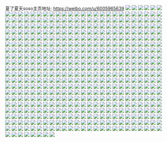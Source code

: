 夏了夏天soso主页地址: https://weibo.com/u/6005965639 
![](https://wx4.sinaimg.cn/mw2000/006ysq1xly1h9hyjtx29zj32c03404qq.jpg) 
![](https://wx4.sinaimg.cn/mw2000/006ysq1xly1h9fcfvwf1zj30u01hckak.jpg) 
![](https://wx4.sinaimg.cn/mw2000/006ysq1xly1h9fcfwa9zzj30u01hc7h4.jpg) 
![](https://wx4.sinaimg.cn/mw2000/006ysq1xly1h9e90zowfgj30u60twai5.jpg) 
![](https://wx4.sinaimg.cn/mw2000/006ysq1xly1h93kg5117oj32c0340000.jpg) 
![](https://wx4.sinaimg.cn/mw2000/006ysq1xly1h93kildsaij32c0340kjm.jpg) 
![](https://wx4.sinaimg.cn/mw2000/006ysq1xly1h8wpvc648xj30u01hc4oe.jpg) 
![](https://wx4.sinaimg.cn/mw2000/006ysq1xly1h8wpvcpo9oj30u01hctwm.jpg) 
![](https://wx4.sinaimg.cn/mw2000/006ysq1xly1h8wpvbea0pj30u01hc4o8.jpg) 
![](https://wx4.sinaimg.cn/mw2000/006ysq1xly1h8tngkk7chj30u01hcanv.jpg) 
![](https://wx4.sinaimg.cn/mw2000/006ysq1xly1h8mvz3ksj0j33402c07wi.jpg) 
![](https://wx4.sinaimg.cn/mw2000/006ysq1xly1h8hhpgmsd1j31400u0dnt.jpg) 
![](https://wx4.sinaimg.cn/mw2000/006ysq1xly1h8fwofbw2rj32c0340hdt.jpg) 
![](https://wx4.sinaimg.cn/mw2000/006ysq1xly1h8f46kmqfhj30u01hcat7.jpg) 
![](https://wx4.sinaimg.cn/mw2000/006ysq1xly1h8aklk76itj33402c01l0.jpg) 
![](https://wx4.sinaimg.cn/mw2000/006ysq1xly1h8akllvio3j32c0340x6s.jpg) 
![](https://wx4.sinaimg.cn/mw2000/006ysq1xly1h8akln94swj33402c0qv6.jpg) 
![](https://wx4.sinaimg.cn/mw2000/006ysq1xly1h8akloam4aj32c03407wj.jpg) 
![](https://wx4.sinaimg.cn/mw2000/006ysq1xly1h8aklqiz76j33402c0hdu.jpg) 
![](https://wx4.sinaimg.cn/mw2000/006ysq1xly1h8aklpi2jaj32c0340x6q.jpg) 
![](https://wx4.sinaimg.cn/mw2000/006ysq1xly1h8aklrog2rj33402c0kjm.jpg) 
![](https://wx4.sinaimg.cn/mw2000/006ysq1xly1h8akliohwqj33402c0kjm.jpg) 
![](https://wx4.sinaimg.cn/mw2000/006ysq1xly1h8aklsvhsdj33402c0kjm.jpg) 
![](https://wx4.sinaimg.cn/mw2000/006ysq1xly1h89ex92ln5j33k02o0hdv.jpg) 
![](https://wx4.sinaimg.cn/mw2000/006ysq1xly1h89examwj3j32o03k0x6s.jpg) 
![](https://wx4.sinaimg.cn/mw2000/006ysq1xly1h89exbtyt0j32o03k0b2c.jpg) 
![](https://wx4.sinaimg.cn/mw2000/006ysq1xly1h89exdfuw4j32o03k0b2d.jpg) 
![](https://wx4.sinaimg.cn/mw2000/006ysq1xly1h89exf28phj32o03k0e84.jpg) 
![](https://wx4.sinaimg.cn/mw2000/006ysq1xly1h7y1zyigwsj30u01407b4.jpg) 
![](https://wx4.sinaimg.cn/mw2000/006ysq1xly1h7y1zz5ungj31400u00ts.jpg) 
![](https://wx4.sinaimg.cn/mw2000/006ysq1xly1h7y1zzmsqdj31400u0q7n.jpg) 
![](https://wx4.sinaimg.cn/mw2000/006ysq1xly1h7vgdbhd63j335s2dchdu.jpg) 
![](https://wx4.sinaimg.cn/mw2000/006ysq1xly1h7vgdby59qj30u01407em.jpg) 
![](https://wx4.sinaimg.cn/mw2000/006ysq1xly1h7vgdd9g15j33k02o04qs.jpg) 
![](https://wx4.sinaimg.cn/mw2000/006ysq1xly1h7oumj7pgzj32ns3r6b2a.jpg) 
![](https://wx4.sinaimg.cn/mw2000/006ysq1xly1h7ngqsp3l1j32o03k0kjo.jpg) 
![](https://wx4.sinaimg.cn/mw2000/006ysq1xly1h7mjusf3urj32o03k0npe.jpg) 
![](https://wx4.sinaimg.cn/mw2000/006ysq1xly1h7mke5q2i6j30pk0ppmzh.jpg) 
![](https://wx4.sinaimg.cn/mw2000/006ysq1xly1h7mkf2ssdnj30q20gkab7.jpg) 
![](https://wx4.sinaimg.cn/mw2000/006ysq1xly1h7mke65et2j30pp1dcn0o.jpg) 
![](https://wx4.sinaimg.cn/mw2000/006ysq1xly1h7j4aj47cyj31w02io7wh.jpg) 
![](https://wx4.sinaimg.cn/mw2000/006ysq1xly1h7gtn6z39cj31hc0nzwlq.jpg) 
![](https://wx4.sinaimg.cn/mw2000/006ysq1xly1h7bxx4i4yij33k02o0tuh.jpg) 
![](https://wx4.sinaimg.cn/mw2000/006ysq1xly1h7au7j6l6aj32io1w0aea.jpg) 
![](https://wx4.sinaimg.cn/mw2000/006ysq1xly1h79b9p9cnqj30u01uoacs.jpg) 
![](https://wx4.sinaimg.cn/mw2000/006ysq1xly1h76yntd70hj31be0zkag5.jpg) 
![](https://wx4.sinaimg.cn/mw2000/006ysq1xly1h76amv7suej30u01uoafq.jpg) 
![](https://wx4.sinaimg.cn/mw2000/006ysq1xly1h7643pyweej32o03k0gxj.jpg) 
![](https://wx4.sinaimg.cn/mw2000/006ysq1xly1h755hrk151j30nv1gut9w.jpg) 
![](https://wx4.sinaimg.cn/mw2000/006ysq1xly1h72rk6d29oj30po0o2js3.jpg) 
![](https://wx4.sinaimg.cn/mw2000/006ysq1xly1h6zbgd2zp2j32c03401kx.jpg) 
![](https://wx4.sinaimg.cn/mw2000/006ysq1xly1h6zbgekfovj32c0340dnd.jpg) 
![](https://wx4.sinaimg.cn/mw2000/006ysq1xly1h6zbgfg4zvj32c03404qp.jpg) 
![](https://wx4.sinaimg.cn/mw2000/006ysq1xly1h6z8num2blj33k02o0hdz.jpg) 
![](https://wx4.sinaimg.cn/mw2000/006ysq1xly1h6z8qjcob2j33k02o01l3.jpg) 
![](https://wx4.sinaimg.cn/mw2000/006ysq1xly1h6xyyfbjjrj32o03k0b2c.jpg) 
![](https://wx4.sinaimg.cn/mw2000/006ysq1xly1h6wjuqavjgj30u0140k3b.jpg) 
![](https://wx4.sinaimg.cn/mw2000/006ysq1xly1h6vu8t1potj319a1lt460.jpg) 
![](https://wx4.sinaimg.cn/mw2000/006ysq1xly1h6vu8ur7jlj32o03k0tnu.jpg) 
![](https://wx4.sinaimg.cn/mw2000/006ysq1xly1h6vua69d6dj30zk0dkae8.jpg) 
![](https://wx4.sinaimg.cn/mw2000/006ysq1xly1h6sj5arkc4j32ca35snpd.jpg) 
![](https://wx4.sinaimg.cn/mw2000/006ysq1xly1h6sj5bmnwrj33402c0jw6.jpg) 
![](https://wx4.sinaimg.cn/mw2000/006ysq1xly1h6pijyumjoj30u00zhjvi.jpg) 
![](https://wx4.sinaimg.cn/mw2000/006ysq1xly1h6l0c0g2ulj32o03k04dd.jpg) 
![](https://wx4.sinaimg.cn/mw2000/006ysq1xly1h6k5v1ie60j32o03k0x6q.jpg) 
![](https://wx4.sinaimg.cn/mw2000/006ysq1xly1h6hzx8tz5rj32o03k0npg.jpg) 
![](https://wx4.sinaimg.cn/mw2000/006ysq1xly1h6hzx418quj30qo0ir79q.jpg) 
![](https://wx4.sinaimg.cn/mw2000/006ysq1xly1h6hzx6v384j30nz1hcgni.jpg) 
![](https://wx4.sinaimg.cn/mw2000/006ysq1xly1h6hzx6l1vij31hc0nzwo7.jpg) 
![](https://wx4.sinaimg.cn/mw2000/006ysq1xly1h6hzx79hqpj30u01hc0up.jpg) 
![](https://wx4.sinaimg.cn/mw2000/006ysq1xly1h6hzx61j2xj33k02o0wns.jpg) 
![](https://wx4.sinaimg.cn/mw2000/006ysq1xly1h6gsyk5t6xj30qo1acac3.jpg) 
![](https://wx4.sinaimg.cn/mw2000/006ysq1xly1h69ooi63q3j32o03k01kz.jpg) 
![](https://wx4.sinaimg.cn/mw2000/006ysq1xly1h65381k9q0j33k02o0hdu.jpg) 
![](https://wx4.sinaimg.cn/mw2000/006ysq1xly1h61tf01suaj32io1w043l.jpg) 
![](https://wx4.sinaimg.cn/mw2000/006ysq1xly1h61tgtj9zxj30u00wwjt5.jpg) 
![](https://wx4.sinaimg.cn/mw2000/006ysq1xly1h61tf1ljthj33k02o048u.jpg) 
![](https://wx4.sinaimg.cn/mw2000/006ysq1xly1h617o212n2j33k02o04c8.jpg) 
![](https://wx4.sinaimg.cn/mw2000/006ysq1xly1h5x81m2a18j30u01uo0y1.jpg) 
![](https://wx4.sinaimg.cn/mw2000/006ysq1xly1h5ukfamnllj31hc0nz1a3.jpg) 
![](https://wx4.sinaimg.cn/mw2000/006ysq1xly1h5i5axwb0qj32cy35se81.jpg) 
![](https://wx4.sinaimg.cn/mw2000/006ysq1xly1h5i5azkyfjj32n83ryx6p.jpg) 
![](https://wx4.sinaimg.cn/mw2000/006ysq1xly1h5i5b3ixwtj32oh3lnhdu.jpg) 
![](https://wx4.sinaimg.cn/mw2000/006ysq1xly1h5i5b2brz6j33k02o0kjm.jpg) 
![](https://wx4.sinaimg.cn/mw2000/006ysq1xly1h5gif5sgcqj32o03k0npe.jpg) 
![](https://wx4.sinaimg.cn/mw2000/006ysq1xly1h4z35jqv9kj32io1w0e81.jpg) 
![](https://wx4.sinaimg.cn/mw2000/006ysq1xly1h4sopvzd00j30zi1bxwqs.jpg) 
![](https://wx4.sinaimg.cn/mw2000/006ysq1xly1h4sopx8tobj32bm35s7wi.jpg) 
![](https://wx4.sinaimg.cn/mw2000/006ysq1xly1h4hvzypz2lj30qo0tc76e.jpg) 
![](https://wx4.sinaimg.cn/mw2000/006ysq1xly1h4hvz8ww15j31hc0o012q.jpg) 
![](https://wx4.sinaimg.cn/mw2000/006ysq1xly1h44a138e68j33k02o0npg.jpg) 
![](https://wx4.sinaimg.cn/mw2000/006ysq1xly1h3zf2fmmquj30u01404h4.jpg) 
![](https://wx4.sinaimg.cn/mw2000/006ysq1xly1h3zf2gq6bvj30u0140k0n.jpg) 
![](https://wx4.sinaimg.cn/mw2000/006ysq1xly1h3zf2hcm7pj313z0u0gol.jpg) 
![](https://wx4.sinaimg.cn/mw2000/006ysq1xly1h3tuhgu1rsj31270u0tci.jpg) 
![](https://wx4.sinaimg.cn/mw2000/006ysq1xly1h3tuiluv1zj30u0141n4o.jpg) 
![](https://wx4.sinaimg.cn/mw2000/006ysq1xly1h3tuimimqtj30u0140grt.jpg) 
![](https://wx4.sinaimg.cn/mw2000/006ysq1xly1h3tfltmexkj31400u0wmn.jpg) 
![](https://wx4.sinaimg.cn/mw2000/006ysq1xly1h3kjjfc5bpj31400u0juj.jpg) 
![](https://wx4.sinaimg.cn/mw2000/006ysq1xly1h38y2rlz1fj30u0140gny.jpg) 
![](https://wx4.sinaimg.cn/mw2000/006ysq1xly1h2qti3ss8uj33s051ckjn.jpg) 
![](https://wx4.sinaimg.cn/mw2000/006ysq1xly1h288rdupx5j32o03k0hdv.jpg) 
![](https://wx4.sinaimg.cn/mw2000/006ysq1xly1h288oomftej33s051ce85.jpg) 
![](https://wx4.sinaimg.cn/mw2000/006ysq1xly1h288or24y2j33k02o04qr.jpg) 
![](https://wx4.sinaimg.cn/mw2000/006ysq1xly1h288osuvuyj33s051cnph.jpg) 
![](https://wx4.sinaimg.cn/mw2000/006ysq1xly1h21a8k5ozej30pw0e5751.jpg) 
![](https://wx4.sinaimg.cn/mw2000/006ysq1xly1h1ku4nknucj30u014043i.jpg) 
![](https://wx4.sinaimg.cn/mw2000/006ysq1xly1h1bt8q4jjtj33k02o0u0x.jpg) 
![](https://wx4.sinaimg.cn/mw2000/006ysq1xly1h0wt91x14fj33k02o04qq.jpg) 
![](https://wx4.sinaimg.cn/mw2000/006ysq1xly1h0wt92zexaj33k02o0x6p.jpg) 
![](https://wx4.sinaimg.cn/mw2000/006ysq1xly1h0wt956v61j33k02o0u0x.jpg) 
![](https://wx4.sinaimg.cn/mw2000/006ysq1xly1h0wt960ybgj33k02o0x6p.jpg) 
![](https://wx4.sinaimg.cn/mw2000/006ysq1xly1h0wroryuusj30u014043m.jpg) 
![](https://wx4.sinaimg.cn/mw2000/006ysq1xly1h0vh193ky1j32ct1ufe81.jpg) 
![](https://wx4.sinaimg.cn/mw2000/006ysq1xly1h0vh1a7o89j31w02io7wh.jpg) 
![](https://wx4.sinaimg.cn/mw2000/006ysq1xly1h0ucr8gu2aj33k02o0e84.jpg) 
![](https://wx4.sinaimg.cn/mw2000/006ysq1xly1h0ucrac5oej32o03k01kz.jpg) 
![](https://wx4.sinaimg.cn/mw2000/006ysq1xly1h0ucrdf3zmj32o03k01l1.jpg) 
![](https://wx4.sinaimg.cn/mw2000/006ysq1xly1h0ucrgd28jj32o03k0npf.jpg) 
![](https://wx4.sinaimg.cn/mw2000/006ysq1xly1h0ucrifqbxj32o03k0hdw.jpg) 
![](https://wx4.sinaimg.cn/mw2000/006ysq1xly1h0ucrknrrgj33k02o0npg.jpg) 
![](https://wx4.sinaimg.cn/mw2000/006ysq1xly1h0ucrmvrrtj32o03k0hdv.jpg) 
![](https://wx4.sinaimg.cn/mw2000/006ysq1xly1h0u8b7ti2oj30u00t2ac9.jpg) 
![](https://wx4.sinaimg.cn/mw2000/006ysq1xly1h0onrzem5sj32o03k0b2c.jpg) 
![](https://wx4.sinaimg.cn/mw2000/006ysq1xly1h0nilcjm9xj33k02o0kjn.jpg) 
![](https://wx4.sinaimg.cn/mw2000/006ysq1xly1h0ka1yy43sj32o03k0kjl.jpg) 
![](https://wx4.sinaimg.cn/mw2000/006ysq1xly1h0ka1z8maij30u00mi0x4.jpg) 
![](https://wx4.sinaimg.cn/mw2000/006ysq1xly1h0ivzs20f2j33k02o0b2b.jpg) 
![](https://wx4.sinaimg.cn/mw2000/006ysq1xly1h04o9oz3faj335s2dcx6p.jpg) 
![](https://wx4.sinaimg.cn/mw2000/006ysq1xly1gztl7uhio5j33402c04qq.jpg) 
![](https://wx4.sinaimg.cn/mw2000/006ysq1xly1gztl7wfz34j32c0340qv7.jpg) 
![](https://wx4.sinaimg.cn/mw2000/006ysq1xly1gztl7xj1ajj32c0340u0x.jpg) 
![](https://wx4.sinaimg.cn/mw2000/006ysq1xly1gztl7z6rosj32c03404qq.jpg) 
![](https://wx4.sinaimg.cn/mw2000/006ysq1xly1gztm0abkr8j33402c0npe.jpg) 
![](https://wx4.sinaimg.cn/mw2000/006ysq1xly1gztl80lvh7j32c03404qq.jpg) 
![](https://wx4.sinaimg.cn/mw2000/006ysq1xly1gztl841ihxj33k02o0npe.jpg) 
![](https://wx4.sinaimg.cn/mw2000/006ysq1xly1gztm0806m7j31be0zjwh2.jpg) 
![](https://wx4.sinaimg.cn/mw2000/006ysq1xly1gztm09623mj33k02o0kjm.jpg) 
![](https://wx4.sinaimg.cn/mw2000/006ysq1xly1gzpwvpvoopj30u0190dl4.jpg) 
![](https://wx4.sinaimg.cn/mw2000/006ysq1xly1gzlc7khfosj31og2iohdt.jpg) 
![](https://wx4.sinaimg.cn/mw2000/006ysq1xly1gzlc7levfuj31og2iohdt.jpg) 
![](https://wx4.sinaimg.cn/mw2000/006ysq1xly1gzlc7m485sj31og2iob29.jpg) 
![](https://wx4.sinaimg.cn/mw2000/006ysq1xly1gzlc7my7bkj31og2io7wh.jpg) 
![](https://wx4.sinaimg.cn/mw2000/006ysq1xly1gzlc7npgbij31og2io4qp.jpg) 
![](https://wx4.sinaimg.cn/mw2000/006ysq1xly1gzlc7oeta2j31og2io4qp.jpg) 
![](https://wx4.sinaimg.cn/mw2000/006ysq1xly1gze0lg54vwj31400u0q55.jpg) 
![](https://wx4.sinaimg.cn/mw2000/006ysq1xly1gzc4ackz3mj31hc0o0wng.jpg) 
![](https://wx4.sinaimg.cn/mw2000/006ysq1xly1gz74oilpoyj32dc35sqv6.jpg) 
![](https://wx4.sinaimg.cn/mw2000/006ysq1xly1gyz1f4mnabj30u0190gs5.jpg) 
![](https://wx4.sinaimg.cn/mw2000/006ysq1xly1gyvhelzxa9j31og2io7wh.jpg) 
![](https://wx4.sinaimg.cn/mw2000/006ysq1xly1gytiyy8jbfj32io1ogb2a.jpg) 
![](https://wx4.sinaimg.cn/mw2000/006ysq1xly1gyqdtnvxl0j33k02o04qr.jpg) 
![](https://wx4.sinaimg.cn/mw2000/006ysq1xly1gylqvkd6lwj32io1ogu0x.jpg) 
![](https://wx4.sinaimg.cn/mw2000/006ysq1xly1gyedm8wd37j30u0140guo.jpg) 
![](https://wx4.sinaimg.cn/mw2000/006ysq1xly1gy6eq27ej8j30o01hcn01.jpg) 
![](https://wx4.sinaimg.cn/mw2000/006ysq1xly1gy6eq2gm1tj30o01hctbz.jpg) 
![](https://wx4.sinaimg.cn/mw2000/006ysq1xly1gxvwbz024sj30u01uok02.jpg) 
![](https://wx4.sinaimg.cn/mw2000/006ysq1xly1gxontq7g4xj30o01hcdnf.jpg) 
![](https://wx4.sinaimg.cn/mw2000/006ysq1xly1gxonudiylfj30r41p1tdn.jpg) 
![](https://wx4.sinaimg.cn/mw2000/006ysq1xly1gxjfs2fxkqj30o01hcaii.jpg) 
![](https://wx4.sinaimg.cn/mw2000/006ysq1xly1gwupq5ylxaj335s2dce82.jpg) 
![](https://wx4.sinaimg.cn/mw2000/006ysq1xly1gwh9oey115j30u0140gpl.jpg) 
![](https://wx4.sinaimg.cn/mw2000/006ysq1xly1gwh9ofgqauj30u0140gr5.jpg) 
![](https://wx4.sinaimg.cn/mw2000/006ysq1xly1gwaa44o1nsj31w02ionpd.jpg) 
![](https://wx4.sinaimg.cn/mw2000/006ysq1xly1gwaa45lffoj31w02ioe81.jpg) 
![](https://wx4.sinaimg.cn/mw2000/006ysq1xly1gwaa47qhyhj31w02iob29.jpg) 
![](https://wx4.sinaimg.cn/mw2000/006ysq1xly1gwaa48ocl8j31w02ioe81.jpg) 
![](https://wx4.sinaimg.cn/mw2000/006ysq1xly1gwaa49ppw6j31w02ioqv5.jpg) 
![](https://wx4.sinaimg.cn/mw2000/006ysq1xly1gwaa46r9ppj32io1w0b29.jpg) 
![](https://wx4.sinaimg.cn/mw2000/006ysq1xly1gw8xgxj7o3j33k02o0hdx.jpg) 
![](https://wx4.sinaimg.cn/mw2000/006ysq1xly1gw7mn0xtl2j30u01407fi.jpg) 
![](https://wx4.sinaimg.cn/mw2000/006ysq1xly1gvqrkmoxgnj62io1og1ky02.jpg) 
![](https://wx4.sinaimg.cn/mw2000/006ysq1xly1gvm50a41g0j32o03k04qr.jpg) 
![](https://wx4.sinaimg.cn/mw2000/006ysq1xly1gvlp2t18j0j61900u0whw02.jpg) 
![](https://wx4.sinaimg.cn/mw2000/006ysq1xly1gvhev177n1j60o01hc7ag02.jpg) 
![](https://wx4.sinaimg.cn/mw2000/006ysq1xly1gvgaco0lzmj63k02o0kjn02.jpg) 
![](https://wx4.sinaimg.cn/mw2000/006ysq1xly1gvblozf94nj60jt0z37af02.jpg) 
![](https://wx4.sinaimg.cn/mw2000/006ysq1xly1guiibe3claj62dc35s4qq02.jpg) 
![](https://wx4.sinaimg.cn/mw2000/006ysq1xly1guiibewrbij62io1ogb2902.jpg) 
![](https://wx4.sinaimg.cn/mw2000/006ysq1xly1guiie76fjgj635s2dcqv502.jpg) 
![](https://wx4.sinaimg.cn/mw2000/006ysq1xly1gufu1dh02lj63k02o0b2a02.jpg) 
![](https://wx4.sinaimg.cn/mw2000/006ysq1xly1gufu1fl7psj63k02o01ky02.jpg) 
![](https://wx4.sinaimg.cn/mw2000/006ysq1xly1gu057tp9g1j61400u0n1u02.jpg) 
![](https://wx4.sinaimg.cn/mw2000/006ysq1xly1gtwwaox59mj63s051c1l002.jpg) 
![](https://wx4.sinaimg.cn/mw2000/006ysq1xly1gtwwaqx8nqj63s051c4qs02.jpg) 
![](https://wx4.sinaimg.cn/mw2000/006ysq1xly1gtwwat6r5jj63s051c1l002.jpg) 
![](https://wx4.sinaimg.cn/mw2000/006ysq1xly1gtt0cjax6fj63k02o0b2c02.jpg) 
![](https://wx4.sinaimg.cn/mw2000/006ysq1xly1gtqtu7fudtj61w02io7wh02.jpg) 
![](https://wx4.sinaimg.cn/mw2000/006ysq1xly1gtm5zaa05bj61q02iohbi02.jpg) 
![](https://wx4.sinaimg.cn/mw2000/006ysq1xly1gsl597auk0j31400u0793.jpg) 
![](https://wx4.sinaimg.cn/mw2000/006ysq1xly1gsl5986bvqj31400u043a.jpg) 
![](https://wx4.sinaimg.cn/mw2000/006ysq1xly1gsl5995t6wj31400u0794.jpg) 
![](https://wx4.sinaimg.cn/mw2000/006ysq1xly1gsl59a5kt9j31400u0n1y.jpg) 
![](https://wx4.sinaimg.cn/mw2000/006ysq1xly1gr32xni3yhj32o03k0hdu.jpg) 
![](https://wx4.sinaimg.cn/mw2000/006ysq1xly1gr32xow5g3j33k02o01kz.jpg) 
![](https://wx4.sinaimg.cn/mw2000/006ysq1xly1gqrhjtg9spj30u00up0ut.jpg) 
![](https://wx4.sinaimg.cn/mw2000/006ysq1xly1gqfxr8bpjhj30u00vl0v9.jpg) 
![](https://wx4.sinaimg.cn/mw2000/006ysq1xly1gq37v2tifpj31hc0o0wnt.jpg) 
![](https://wx4.sinaimg.cn/mw2000/006ysq1xly1gq30u233bfj32io1w0x6r.jpg) 
![](https://wx4.sinaimg.cn/mw2000/006ysq1xly1gpredbvzafj31w02iob2b.jpg) 
![](https://wx4.sinaimg.cn/mw2000/006ysq1xly1gpqg1cosn6j31400u0q74.jpg) 
![](https://wx4.sinaimg.cn/mw2000/006ysq1xly1gp351puzc6j31400u0461.jpg) 
![](https://wx4.sinaimg.cn/mw2000/006ysq1xly1gp1lx38pp2j30u01uoqc6.jpg) 
![](https://wx4.sinaimg.cn/mw2000/006ysq1xly1goq1osl16vj30u01uo49z.jpg) 
![](https://wx4.sinaimg.cn/mw2000/006ysq1xly1gohb09pzeuj30sg0ljtbb.jpg) 
![](https://wx4.sinaimg.cn/mw2000/006ysq1xly1go4ek83f3fj31w02io7wk.jpg) 
![](https://wx4.sinaimg.cn/mw2000/006ysq1xly1go4ekasrg0j31w02io4qt.jpg) 
![](https://wx4.sinaimg.cn/mw2000/006ysq1xly1go4ekc77fnj31w02iou10.jpg) 
![](https://wx4.sinaimg.cn/mw2000/006ysq1xly1go08n99iitj31440r7qbt.jpg) 
![](https://wx4.sinaimg.cn/mw2000/006ysq1xly1go08n9ptuqj31900qa12t.jpg) 
![](https://wx4.sinaimg.cn/mw2000/006ysq1xly1go08naayvyj31900pxn7r.jpg) 
![](https://wx4.sinaimg.cn/mw2000/006ysq1xly1go08nbfxfnj31900q4tis.jpg) 
![](https://wx4.sinaimg.cn/mw2000/006ysq1xly1go08naw5hjj31900q8k22.jpg) 
![](https://wx4.sinaimg.cn/mw2000/006ysq1xly1go08nc2gx4j31440r2ti1.jpg) 
![](https://wx4.sinaimg.cn/mw2000/006ysq1xly1go08ncosjxj31440qwdr1.jpg) 
![](https://wx4.sinaimg.cn/mw2000/006ysq1xly1go08nd88v8j31440qswo5.jpg) 
![](https://wx4.sinaimg.cn/mw2000/006ysq1xly1go08nduawij313y0qzakm.jpg) 
![](https://wx4.sinaimg.cn/mw2000/006ysq1xly1gnylukfhh2j31w02io7wk.jpg) 
![](https://wx4.sinaimg.cn/mw2000/006ysq1xly1gnwh42v0qpj30u0140q7h.jpg) 
![](https://wx4.sinaimg.cn/mw2000/006ysq1xly1gnpoq10dn2j33k02o0npf.jpg) 
![](https://wx4.sinaimg.cn/mw2000/006ysq1xly1gnhgs9j7e7j30u0140whv.jpg) 
![](https://wx4.sinaimg.cn/mw2000/006ysq1xly1gnckibjvu4j32o03k0e83.jpg) 
![](https://wx4.sinaimg.cn/mw2000/006ysq1xly1gnak06kydfj31w02iob2c.jpg) 
![](https://wx4.sinaimg.cn/mw2000/006ysq1xly1gnak07s676j31w02io4qs.jpg) 
![](https://wx4.sinaimg.cn/mw2000/006ysq1xly1gmgebixw2hj30u01400xv.jpg) 
![](https://wx4.sinaimg.cn/mw2000/006ysq1xly1gmgebjyfnij30u0140wlb.jpg) 
![](https://wx4.sinaimg.cn/mw2000/006ysq1xly1gmahm0g548j32o03k0npe.jpg) 
![](https://wx4.sinaimg.cn/mw2000/006ysq1xly1gmahm2xftkj32o03k0qv7.jpg) 
![](https://wx4.sinaimg.cn/mw2000/006ysq1xly1gm5kxxeabxj30u01uowi8.jpg) 
![](https://wx4.sinaimg.cn/mw2000/006ysq1xly1gm4o4rl1chj30u0140do6.jpg) 
![](https://wx4.sinaimg.cn/mw2000/006ysq1xly1gm4o4sf4edj30u01400uo.jpg) 
![](https://wx4.sinaimg.cn/mw2000/006ysq1xly1gm4o4t0krfj30u0140myd.jpg) 
![](https://wx4.sinaimg.cn/mw2000/006ysq1xly1glth9u23kpj30u00sudj4.jpg) 
![](https://wx4.sinaimg.cn/mw2000/006ysq1xly1gjuqf3nt9kj30u01uoq5s.jpg) 
![](https://wx4.sinaimg.cn/mw2000/006ysq1xly1gjuqeunct7j30u0140422.jpg) 
![](https://wx4.sinaimg.cn/mw2000/006ysq1xly1gjhzlfohgcj32o03k0u0z.jpg) 
![](https://wx4.sinaimg.cn/mw2000/006ysq1xly1gjgn7r2zhgj33k02o04qs.jpg) 
![](https://wx4.sinaimg.cn/mw2000/006ysq1xly1gja7as2jg7j31400u0k01.jpg) 
![](https://wx4.sinaimg.cn/mw2000/006ysq1xly1gixzrcjxzkj30u00u0jth.jpg) 
![](https://wx4.sinaimg.cn/mw2000/006ysq1xly1gixzrd43e0j30u00u0771.jpg) 
![](https://wx4.sinaimg.cn/mw2000/006ysq1xly1gixzrdplexj30u00u0q5f.jpg) 
![](https://wx4.sinaimg.cn/mw2000/006ysq1xly1gix93tbiu6j31400u0443.jpg) 
![](https://wx4.sinaimg.cn/mw2000/006ysq1xly1gix93tozdbj30u00u0acu.jpg) 
![](https://wx4.sinaimg.cn/mw2000/006ysq1xly1giu311jsqzj31400u0jw8.jpg) 
![](https://wx4.sinaimg.cn/mw2000/006ysq1xly1gip5kh0wlkj316o16o1kx.jpg) 
![](https://wx4.sinaimg.cn/mw2000/006ysq1xly1gim0s82prnj30u00u041d.jpg) 
![](https://wx4.sinaimg.cn/mw2000/006ysq1xly1gim0s7lqzgj30u00u0wht.jpg) 
![](https://wx4.sinaimg.cn/mw2000/006ysq1xly1gim0s8dgxmj30u00u0ac4.jpg) 
![](https://wx4.sinaimg.cn/mw2000/006ysq1xly1giljjrb0imj30u00u0429.jpg) 
![](https://wx4.sinaimg.cn/mw2000/006ysq1xly1gidfvvy9ycj33k02o0u0x.jpg) 
![](https://wx4.sinaimg.cn/mw2000/006ysq1xly1gid5lci747j30u00u0go1.jpg) 
![](https://wx4.sinaimg.cn/mw2000/006ysq1xly1gi7i5oeavlj30u01uogr2.jpg) 
![](https://wx4.sinaimg.cn/mw2000/006ysq1xly1gi5s4jvttsj30u00u0gon.jpg) 
![](https://wx4.sinaimg.cn/mw2000/006ysq1xly1gi4ffc5a7jj30o01hcgpe.jpg) 
![](https://wx4.sinaimg.cn/mw2000/006ysq1xly1gi4ffalgn8j30u01uo0ws.jpg) 
![](https://wx4.sinaimg.cn/mw2000/006ysq1xly1ghxh7rwnwij31400u0q6c.jpg) 
![](https://wx4.sinaimg.cn/mw2000/006ysq1xly1ghvym0r1dlj31400u0ae1.jpg) 
![](https://wx4.sinaimg.cn/mw2000/006ysq1xly1ghut7tdoqsj30u0140n2t.jpg) 
![](https://wx4.sinaimg.cn/mw2000/006ysq1xly1ghrqwyxhxrj30u00u0gpm.jpg) 
![](https://wx4.sinaimg.cn/mw2000/006ysq1xly1ghrqwzo8ixj30u00u0n19.jpg) 
![](https://wx4.sinaimg.cn/mw2000/006ysq1xly1ghrqx0bt1oj30u00u077p.jpg) 
![](https://wx4.sinaimg.cn/mw2000/006ysq1xly1ghrqx10n0ej30u00u0gp1.jpg) 
![](https://wx4.sinaimg.cn/mw2000/006ysq1xly1ghrqx1nr4qj30u00u0djq.jpg) 
![](https://wx4.sinaimg.cn/mw2000/006ysq1xly1ghrqx2bxzlj30u00u0434.jpg) 
![](https://wx4.sinaimg.cn/mw2000/006ysq1xly1ghrqx2x9kej30u00u0whz.jpg) 
![](https://wx4.sinaimg.cn/mw2000/006ysq1xly1ghrqx3ia92j30u00u0whx.jpg) 
![](https://wx4.sinaimg.cn/mw2000/006ysq1xly1ghrqx4b9wmj30u00u0gow.jpg) 
![](https://wx4.sinaimg.cn/mw2000/006ysq1xly1ghkzgwxz8sj30u00u03zs.jpg) 
![](https://wx4.sinaimg.cn/mw2000/006ysq1xly1ghk9wtiboqj30o01hcn24.jpg) 
![](https://wx4.sinaimg.cn/mw2000/006ysq1xly1ghifyssnuyj30u01uon12.jpg) 
![](https://wx4.sinaimg.cn/mw2000/006ysq1xly1ghblyni3e1j30u01400w4.jpg) 
![](https://wx4.sinaimg.cn/mw2000/006ysq1xly1gh6n2oiinbj31400u0441.jpg) 
![](https://wx4.sinaimg.cn/mw2000/006ysq1xly1gh4hu8nstsj31400u0wk3.jpg) 
![](https://wx4.sinaimg.cn/mw2000/006ysq1xly1gh01yrm2dbj30u0140aoj.jpg) 
![](https://wx4.sinaimg.cn/mw2000/006ysq1xly1ggyei3wrxmj30u0140tci.jpg) 
![](https://wx4.sinaimg.cn/mw2000/006ysq1xly1ggw56fr5h4j33k02o07wj.jpg) 
![](https://wx4.sinaimg.cn/mw2000/006ysq1xly1ggu717qcz3j32o03k0qv8.jpg) 
![](https://wx4.sinaimg.cn/mw2000/006ysq1xly1ggpesdga28j33k02o07wj.jpg) 
![](https://wx4.sinaimg.cn/mw2000/006ysq1xly1ggn3xqpdv0j30u0140gqn.jpg) 
![](https://wx4.sinaimg.cn/mw2000/006ysq1xly1ggn3xtiltbj30o01hcafl.jpg) 
![](https://wx4.sinaimg.cn/mw2000/006ysq1xly1ggjqha0zkmj33k02o0qv6.jpg) 
![](https://wx4.sinaimg.cn/mw2000/006ysq1xly1ggill29jeaj31400u0jsm.jpg) 
![](https://wx4.sinaimg.cn/mw2000/006ysq1xly1gg3rskn13bj30u0140x25.jpg) 
![](https://wx4.sinaimg.cn/mw2000/006ysq1xly1gg3rsocfpsj30u0140h9g.jpg) 
![](https://wx4.sinaimg.cn/mw2000/006ysq1xly1gg3ryiyk5ej32o03k04qr.jpg) 
![](https://wx4.sinaimg.cn/mw2000/006ysq1xly1gg3rsx36frj30u01401fd.jpg) 
![](https://wx4.sinaimg.cn/mw2000/006ysq1xly1gg3rsme9e3j30u0140ni2.jpg) 
![](https://wx4.sinaimg.cn/mw2000/006ysq1xly1gg3s8nez4jj30u0140haw.jpg) 
![](https://wx4.sinaimg.cn/mw2000/006ysq1xly1gfxxnceq85j32o03k0qv8.jpg) 
![](https://wx4.sinaimg.cn/mw2000/006ysq1xly1gfxxm9nc6mj33s051chdy.jpg) 
![](https://wx4.sinaimg.cn/mw2000/006ysq1xly1gfxxmc2ztnj30u0140tum.jpg) 
![](https://wx4.sinaimg.cn/mw2000/006ysq1xly1gfxxn143xpj33s051c4qt.jpg) 
![](https://wx4.sinaimg.cn/mw2000/006ysq1xly1gfxxme9tx2j30u01404ka.jpg) 
![](https://wx4.sinaimg.cn/mw2000/006ysq1xly1gfxxmp6k81j33s051c1l1.jpg) 
![](https://wx4.sinaimg.cn/mw2000/006ysq1xly1gfd604qzxmj33k02o0e84.jpg) 
![](https://wx4.sinaimg.cn/mw2000/006ysq1xly1gfd607mm7mj33k02o04qs.jpg) 
![](https://wx4.sinaimg.cn/mw2000/006ysq1xly1gfd61pip96j32o03k0npf.jpg) 
![](https://wx4.sinaimg.cn/mw2000/006ysq1xly1gfd62dmedgj31do1z44c4.jpg) 
![](https://wx4.sinaimg.cn/mw2000/006ysq1xly1gfd66v6dofj30u01hc4qp.jpg) 
![](https://wx4.sinaimg.cn/mw2000/006ysq1xly1gfd66y07sdj33k02o07wj.jpg) 
![](https://wx4.sinaimg.cn/mw2000/006ysq1xly1gf0x70owb3j31z41hch4r.jpg) 
![](https://wx4.sinaimg.cn/mw2000/006ysq1xly1gf0x731vr0j31z41hctql.jpg) 
![](https://wx4.sinaimg.cn/mw2000/006ysq1xly1geyqrkg5sej30om13iwh2.jpg) 
![](https://wx4.sinaimg.cn/mw2000/006ysq1xly1geyqrmobfyj30u01hcq5m.jpg) 
![](https://wx4.sinaimg.cn/mw2000/006ysq1xly1geyqrl67bmj30so1ckgop.jpg) 
![](https://wx4.sinaimg.cn/mw2000/006ysq1xly1geyqrlzvfij30tz1c8aei.jpg) 
![](https://wx4.sinaimg.cn/mw2000/006ysq1xly1gexa64pjunj30u0140qsv.jpg) 
![](https://wx4.sinaimg.cn/mw2000/006ysq1xly1gexa66nfa1j30u01407vs.jpg) 
![](https://wx4.sinaimg.cn/mw2000/006ysq1xly1gexa68n3xzj30u0140qu6.jpg) 
![](https://wx4.sinaimg.cn/mw2000/006ysq1xly1gexa6ahvmpj30u01404nw.jpg) 
![](https://wx4.sinaimg.cn/mw2000/006ysq1xly1gexa6c310qj30u00u0kce.jpg) 
![](https://wx4.sinaimg.cn/mw2000/006ysq1xly1gexa6dnl6wj30u00u0kbk.jpg) 
![](https://wx4.sinaimg.cn/mw2000/006ysq1xly1gexa6f983ej30u00u0at4.jpg) 
![](https://wx4.sinaimg.cn/mw2000/006ysq1xly1gexa6gurx5j30u00u0qli.jpg) 
![](https://wx4.sinaimg.cn/mw2000/006ysq1xly1gexa6idznrj30u00u0atq.jpg) 
![](https://wx4.sinaimg.cn/mw2000/006ysq1xly1gethdtyjnfj32o03k0kjo.jpg) 
![](https://wx4.sinaimg.cn/mw2000/006ysq1xly1gethe0hy1ej32o03k0b2c.jpg) 
![](https://wx4.sinaimg.cn/mw2000/006ysq1xly1gethe9qv0kj32o03k07wk.jpg) 
![](https://wx4.sinaimg.cn/mw2000/006ysq1xly1gert1a8kp9j30u01hc7lp.jpg) 
![](https://wx4.sinaimg.cn/mw2000/006ysq1xly1gek3dyjbwnj33k02o01kz.jpg) 
![](https://wx4.sinaimg.cn/mw2000/006ysq1xly1gek3e345wyj30u01404qp.jpg) 
![](https://wx4.sinaimg.cn/mw2000/006ysq1xly1gek3e8cd79j30u01401kx.jpg) 
![](https://wx4.sinaimg.cn/mw2000/006ysq1xly1gej3uexh60j31400u0dsm.jpg) 
![](https://wx4.sinaimg.cn/mw2000/006ysq1xly1gej3upjlq7j31hc1z4kjl.jpg) 
![](https://wx4.sinaimg.cn/mw2000/006ysq1xly1gej3ui5vlbj30qo0k0ax1.jpg) 
![](https://wx4.sinaimg.cn/mw2000/006ysq1xly1gej3uj94h3j30u0140x0b.jpg) 
![](https://wx4.sinaimg.cn/mw2000/006ysq1xly1gej3v5x5bwj30u01401kx.jpg) 
![](https://wx4.sinaimg.cn/mw2000/006ysq1xly1gej3ulxls6j30u01407w5.jpg) 
![](https://wx4.sinaimg.cn/mw2000/006ysq1xly1gej3unp3w2j30u01401kx.jpg) 
![](https://wx4.sinaimg.cn/mw2000/006ysq1xly1gej3v7dvqtj31400u0wus.jpg) 
![](https://wx4.sinaimg.cn/mw2000/006ysq1xly1gej3ugwam2j30k00qoh60.jpg) 
![](https://wx4.sinaimg.cn/mw2000/006ysq1xly1gehwkszw4kj31400u0jxn.jpg) 
![](https://wx4.sinaimg.cn/mw2000/006ysq1xly1gehwkuiww5j31400u0476.jpg) 
![](https://wx4.sinaimg.cn/mw2000/006ysq1xly1gehwkw222zj30u0140tia.jpg) 
![](https://wx4.sinaimg.cn/mw2000/006ysq1xly1gehwkxsde5j31400u0jyq.jpg) 
![](https://wx4.sinaimg.cn/mw2000/006ysq1xly1gehwkyruxxj31hc0u0dow.jpg) 
![](https://wx4.sinaimg.cn/mw2000/006ysq1xly1gehwl0rka5j30u01400yv.jpg) 
![](https://wx4.sinaimg.cn/mw2000/006ysq1xly1gegp3apg3rj33k02o0e83.jpg) 
![](https://wx4.sinaimg.cn/mw2000/006ysq1xly1gegp2m5fctj34uo1wgqv5.jpg) 
![](https://wx4.sinaimg.cn/mw2000/006ysq1xly1gegp30h2g6j33k02o0kjo.jpg) 
![](https://wx4.sinaimg.cn/mw2000/006ysq1xly1gefcthc2q1j33k02o0kjn.jpg) 
![](https://wx4.sinaimg.cn/mw2000/006ysq1xly1gefctlnp2gj33k02o0qv7.jpg) 
![](https://wx4.sinaimg.cn/mw2000/006ysq1xly1gefctzi2ssj37405c0x6z.jpg) 
![](https://wx4.sinaimg.cn/mw2000/006ysq1xly1gefcu5kz2mj33k02o0qv7.jpg) 
![](https://wx4.sinaimg.cn/mw2000/006ysq1xly1gefawm2rlfj32o03k0hdw.jpg) 
![](https://wx4.sinaimg.cn/mw2000/006ysq1xly1ge3vh6g36uj32o03k0e83.jpg) 
![](https://wx4.sinaimg.cn/mw2000/006ysq1xly1gdx9xv66suj30u01hcb2a.jpg) 
![](https://wx4.sinaimg.cn/mw2000/006ysq1xly1gdx9xphsisj30u01404qp.jpg) 
![](https://wx4.sinaimg.cn/mw2000/006ysq1xly1gdx9xzcgrmj30u0140kir.jpg) 
![](https://wx4.sinaimg.cn/mw2000/006ysq1xly1gdvlaaz5thj32o03k07wj.jpg) 
![](https://wx4.sinaimg.cn/mw2000/006ysq1xly1gdvkude832j31400u01kx.jpg) 
![](https://wx4.sinaimg.cn/mw2000/006ysq1xly1gdvkufsobxj31400u0awo.jpg) 
![](https://wx4.sinaimg.cn/mw2000/006ysq1xly1gdra5c187dj30u01hchdt.jpg) 
![](https://wx4.sinaimg.cn/mw2000/006ysq1xly1gdp44dy1c9j32o03k07wj.jpg) 
![](https://wx4.sinaimg.cn/mw2000/006ysq1xly1gdp44l3bjkj32o03k0kjn.jpg) 
![](https://wx4.sinaimg.cn/mw2000/006ysq1xly1gdp45j6qn6j35c0740qvn.jpg) 
![](https://wx4.sinaimg.cn/mw2000/006ysq1xly1gdjcrr64rhj30u00gvn1y.jpg) 
![](https://wx4.sinaimg.cn/mw2000/006ysq1xly1gdjcrsr5dzj31jk0v9ath.jpg) 
![](https://wx4.sinaimg.cn/mw2000/006ysq1xly1gdjcrthb93j30qn12jtd2.jpg) 
![](https://wx4.sinaimg.cn/mw2000/006ysq1xly1gdb2in6if7j31400u0k8d.jpg) 
![](https://wx4.sinaimg.cn/mw2000/006ysq1xly1gd2y9y1eirj31400u04qp.jpg) 
![](https://wx4.sinaimg.cn/mw2000/006ysq1xly1gd2ya3zkljj32ao328u0y.jpg) 
![](https://wx4.sinaimg.cn/mw2000/006ysq1xly1gd2yadms7nj32ao3281l0.jpg) 
![](https://wx4.sinaimg.cn/mw2000/006ysq1xly1gd2yddbqnej31400u00wu.jpg) 
![](https://wx4.sinaimg.cn/mw2000/006ysq1xly1gd2yf3hn61j30u01400za.jpg) 
![](https://wx4.sinaimg.cn/mw2000/006ysq1xly1gd2yas1nqqj30u01401kx.jpg) 
![](https://wx4.sinaimg.cn/mw2000/006ysq1xly1gd2yb7qqwcj33k02o0kjo.jpg) 
![](https://wx4.sinaimg.cn/mw2000/006ysq1xly1gd2yd5s23tj31400u07bi.jpg) 
![](https://wx4.sinaimg.cn/mw2000/006ysq1xly1gd2ydpzvuyj30u01404qp.jpg) 
![](https://wx4.sinaimg.cn/mw2000/006ysq1xly1gcy8j3bkgyj30u01hcb29.jpg) 
![](https://wx4.sinaimg.cn/mw2000/006ysq1xly1gckdsbub8ij33k02o04qt.jpg) 
![](https://wx4.sinaimg.cn/mw2000/006ysq1xly1gckdsn81f7j33k02o0u0z.jpg) 
![](https://wx4.sinaimg.cn/mw2000/006ysq1xly1gckdt8mskaj33k02o0kjn.jpg) 
![](https://wx4.sinaimg.cn/mw2000/006ysq1xly1gchtawrvpoj33k02o07wk.jpg) 
![](https://wx4.sinaimg.cn/mw2000/006ysq1xly1gcfwunu6gdj30pu12e41i.jpg) 
![](https://wx4.sinaimg.cn/mw2000/006ysq1xly1gb81s4imwuj32o03k01l0.jpg) 
![](https://wx4.sinaimg.cn/mw2000/006ysq1xly1gb81smcduqj32o03k0hdv.jpg) 
![](https://wx4.sinaimg.cn/mw2000/006ysq1xly1gb81sdqhv8j32o03k0kjn.jpg) 
![](https://wx4.sinaimg.cn/mw2000/006ysq1xly1gb81segpvwj30u01hc0tp.jpg) 
![](https://wx4.sinaimg.cn/mw2000/006ysq1xly1gb2a1pqfvkj30u0140x4y.jpg) 
![](https://wx4.sinaimg.cn/mw2000/006ysq1xly1gb0zod3pukj30u01404q6.jpg) 
![](https://wx4.sinaimg.cn/mw2000/006ysq1xly1gb0zodqud5j30u0140kjf.jpg) 
![](https://wx4.sinaimg.cn/mw2000/006ysq1xly1gaswcllyt5j33k02o0x6r.jpg) 
![](https://wx4.sinaimg.cn/mw2000/006ysq1xly1gapf57ig93j32o03k0kjn.jpg) 
![](https://wx4.sinaimg.cn/mw2000/006ysq1xly1gaibtbv8djj33k02o0hdw.jpg) 
![](https://wx4.sinaimg.cn/mw2000/006ysq1xly1gaibten6g3j32o03k04qs.jpg) 
![](https://wx4.sinaimg.cn/mw2000/006ysq1xly1gaibth947pj33k02o07wk.jpg) 
![](https://wx4.sinaimg.cn/mw2000/006ysq1xly1gag56cj99aj32o03k0x6r.jpg) 
![](https://wx4.sinaimg.cn/mw2000/006ysq1xly1gafs13z99ij32o03k0qv7.jpg) 
![](https://wx4.sinaimg.cn/mw2000/006ysq1xly1gaep7ykzh6j30qc3zbtzx.jpg) 
![](https://wx4.sinaimg.cn/mw2000/006ysq1xly1gadqje8kzmj30u0140ah5.jpg) 
![](https://wx4.sinaimg.cn/mw2000/006ysq1xly1g9ug2lkk8uj30u01hcwox.jpg) 
![](https://wx4.sinaimg.cn/mw2000/006ysq1xly1g9ug2mf3erj30u01hc7gj.jpg) 
![](https://wx4.sinaimg.cn/mw2000/006ysq1xly1g9ug2n7lt6j30u01hc14j.jpg) 
![](https://wx4.sinaimg.cn/mw2000/006ysq1xly1g8pq3mh4gpj33k02o0kjo.jpg) 
![](https://wx4.sinaimg.cn/mw2000/006ysq1xly1g8gm8bedcuj30u00u0n1d.jpg) 
![](https://wx4.sinaimg.cn/mw2000/006ysq1xly1g8f1w9397sj32o03k0b2e.jpg) 
![](https://wx4.sinaimg.cn/mw2000/006ysq1xly1g819tcs5zej30u01hbgpm.jpg) 
![](https://wx4.sinaimg.cn/mw2000/006ysq1xly1g7u39nm00sj30u00u00z4.jpg) 
![](https://wx4.sinaimg.cn/mw2000/006ysq1xly1g7l5dyw1ftj31hc1hdqk1.jpg) 
![](https://wx4.sinaimg.cn/mw2000/006ysq1xly1g7l5e0mcclj30u00u0asg.jpg) 
![](https://wx4.sinaimg.cn/mw2000/006ysq1xly1g7iyba2w80j33k02o04qs.jpg) 
![](https://wx4.sinaimg.cn/mw2000/006ysq1xly1g7iybkkaibj33k02o0e82.jpg) 
![](https://wx4.sinaimg.cn/mw2000/006ysq1xly1g7fpo8uj7kj30nh2h7niz.jpg) 
![](https://wx4.sinaimg.cn/mw2000/006ysq1xly1g7fpetbiowj33k02o0x6r.jpg) 
![](https://wx4.sinaimg.cn/mw2000/006ysq1xly1g740ucob4aj30u0140gt5.jpg) 
![](https://wx4.sinaimg.cn/mw2000/006ysq1xly1g6j9ndsdadj31400u0dk3.jpg) 
![](https://wx4.sinaimg.cn/mw2000/006ysq1xly1g6j9ne4bvej30hs0npabi.jpg) 
![](https://wx4.sinaimg.cn/mw2000/006ysq1xly1g5wve1epa0j33k02o0kjo.jpg) 
![](https://wx4.sinaimg.cn/mw2000/006ysq1xly1g5vxioo342j33k02o0e83.jpg) 
![](https://wx4.sinaimg.cn/mw2000/006ysq1xly1g5sh1725hpj33k02o0x6q.jpg) 
![](https://wx4.sinaimg.cn/mw2000/006ysq1xly1g5sh1kl3hnj30u01610z9.jpg) 
![](https://wx4.sinaimg.cn/mw2000/006ysq1xly1g5scygi7ndj30qo0qowk4.jpg) 
![](https://wx4.sinaimg.cn/mw2000/006ysq1xly1g5owuneopcj30u00u0qf6.jpg) 
![](https://wx4.sinaimg.cn/mw2000/006ysq1xly1g5mhiukpvbj32o03k04qr.jpg) 
![](https://wx4.sinaimg.cn/mw2000/006ysq1xly1g5mhj0qb9bj32o03k0qv7.jpg) 
![](https://wx4.sinaimg.cn/mw2000/006ysq1xly1g5fe6fzcmtj30qo0zkn1y.jpg) 
![](https://wx4.sinaimg.cn/mw2000/006ysq1xly1g56jebwzjej30zk0qowim.jpg) 
![](https://wx4.sinaimg.cn/mw2000/006ysq1xly1g564sjkkb2j32o03k0hdu.jpg) 
![](https://wx4.sinaimg.cn/mw2000/006ysq1xly1g555zlnhq8j33k02o0u0z.jpg) 
![](https://wx4.sinaimg.cn/mw2000/006ysq1xly1g53ast67aej30qo0zkq8i.jpg) 
![](https://wx4.sinaimg.cn/mw2000/006ysq1xly1g51i3oy6ddj30u00min2u.jpg) 
![](https://wx4.sinaimg.cn/mw2000/006ysq1xly1g4w77pnlqkj32o03k0u0z.jpg) 
![](https://wx4.sinaimg.cn/mw2000/006ysq1xly1g4icpkmy0mj33k02o0e83.jpg) 
![](https://wx4.sinaimg.cn/mw2000/006ysq1xly1g4icpr1e12j33k02o0u10.jpg) 
![](https://wx4.sinaimg.cn/mw2000/006ysq1xly1g4ics2293ej33k02o0b2c.jpg) 
![](https://wx4.sinaimg.cn/mw2000/006ysq1xly1g4icsbe7mij33k02o0b2c.jpg) 
![](https://wx4.sinaimg.cn/mw2000/006ysq1xly1g4icshaw19j33k02o07wj.jpg) 
![](https://wx4.sinaimg.cn/mw2000/006ysq1xly1g4icsmls6cj33k02o01l0.jpg) 
![](https://wx4.sinaimg.cn/mw2000/006ysq1xly1g4icsr20rqj33k02o0npf.jpg) 
![](https://wx4.sinaimg.cn/mw2000/006ysq1xly1g4ict5rmehj33k02o0e86.jpg) 
![](https://wx4.sinaimg.cn/mw2000/006ysq1xly1g4ictagciwj33k02o0b2b.jpg) 
![](https://wx4.sinaimg.cn/mw2000/006ysq1xly1g4dv7uxai1j32o03k0npg.jpg) 
![](https://wx4.sinaimg.cn/mw2000/006ysq1xly1g4dv7prtg6j32o03k0x6r.jpg) 
![](https://wx4.sinaimg.cn/mw2000/006ysq1xly1g4dv9o4aovj32o03k0hdv.jpg) 
![](https://wx4.sinaimg.cn/mw2000/006ysq1xly1g458m0cz6dj30qo0zkn3c.jpg) 
![](https://wx4.sinaimg.cn/mw2000/006ysq1xly1g3x0w04lfcj30sg0sgkae.jpg) 
![](https://wx4.sinaimg.cn/mw2000/006ysq1xly1g3ny453d0dj30u014045b.jpg) 
![](https://wx4.sinaimg.cn/mw2000/006ysq1xly1g3ny45ngikj30u0140dmi.jpg) 
![](https://wx4.sinaimg.cn/mw2000/006ysq1xly1g3ah6t5uymj33k02o0kjm.jpg) 
![](https://wx4.sinaimg.cn/mw2000/006ysq1xly1g2wihr9xyhj33k02o0e86.jpg) 
![](https://wx4.sinaimg.cn/mw2000/006ysq1xly1g2wihv4eykj32o03k0e83.jpg) 
![](https://wx4.sinaimg.cn/mw2000/006ysq1xly1g2stlmt37hj30u0140af9.jpg) 
![](https://wx4.sinaimg.cn/mw2000/006ysq1xly1g2stln7pppj30qo0zkadq.jpg) 
![](https://wx4.sinaimg.cn/mw2000/006ysq1xly1g2rzfeobmtj30u01400yp.jpg) 
![](https://wx4.sinaimg.cn/mw2000/006ysq1xly1g2rjpbiyaxj31400u00x4.jpg) 
![](https://wx4.sinaimg.cn/mw2000/006ysq1xly1g2kliwwdfjj30u01407dc.jpg) 
![](https://wx4.sinaimg.cn/mw2000/006ysq1xly1g2klh4rlkjj30u01hcwkm.jpg) 
![](https://wx4.sinaimg.cn/mw2000/006ysq1xly1g2klh7nyxvj31400u043i.jpg) 
![](https://wx4.sinaimg.cn/mw2000/006ysq1xly1g2klgzgmffj31400u0tmq.jpg) 
![](https://wx4.sinaimg.cn/mw2000/006ysq1xly1g2klh3nlzmj30u0140n6r.jpg) 
![](https://wx4.sinaimg.cn/mw2000/006ysq1xly1g2kljgpwjdj31400u0n8b.jpg) 
![](https://wx4.sinaimg.cn/mw2000/006ysq1xly1g207pz6fb6j30u00u0n5o.jpg) 
![](https://wx4.sinaimg.cn/mw2000/006ysq1xly1g0xdudximij33k02o0hdw.jpg) 
![](https://wx4.sinaimg.cn/mw2000/006ysq1xly1fzy4y7gb0zj30u00u0wta.jpg) 
![](https://wx4.sinaimg.cn/mw2000/006ysq1xly1fzwn9etg54j30rm0tq79s.jpg) 
![](https://wx4.sinaimg.cn/mw2000/006ysq1xly1fzqc8kwaa8j30dw0ifjso.jpg) 
![](https://wx4.sinaimg.cn/mw2000/006ysq1xly1fzokgj322wj30u0140qu6.jpg) 
![](https://wx4.sinaimg.cn/mw2000/006ysq1xly1fzokgjk4f5j31ao1rntmh.jpg) 
![](https://wx4.sinaimg.cn/mw2000/006ysq1xly1fzokgjxl6aj30u0140qur.jpg) 
![](https://wx4.sinaimg.cn/mw2000/006ysq1xly1fzofmmgv3gj30u01401kx.jpg) 
![](https://wx4.sinaimg.cn/mw2000/006ysq1xly1fzofmmvr3bj30u01404qp.jpg) 
![](https://wx4.sinaimg.cn/mw2000/006ysq1xly1fzofmnchnmj30u01404qp.jpg) 
![](https://wx4.sinaimg.cn/mw2000/006ysq1xly1fzofmnuccsj30u01404qp.jpg) 
![](https://wx4.sinaimg.cn/mw2000/006ysq1xly1fzfj3yovq8j33k02o0b2d.jpg) 
![](https://wx4.sinaimg.cn/mw2000/006ysq1xly1fzfj3klakcj33k02o0u10.jpg) 
![](https://wx4.sinaimg.cn/mw2000/006ysq1xly1fzfj5oynuuj30qo0zkdxj.jpg) 
![](https://wx4.sinaimg.cn/mw2000/006ysq1xly1fzfj37l7f1j30u01401kx.jpg) 
![](https://wx4.sinaimg.cn/mw2000/006ysq1xly1fxhb33fd4nj33k02o0kjn.jpg) 
![](https://wx4.sinaimg.cn/mw2000/006ysq1xly1fwx8cicw8uj30u01hcdjq.jpg) 
![](https://wx4.sinaimg.cn/mw2000/006ysq1xly1fvyhxezms1j30qo1be4qp.jpg) 
![](https://wx4.sinaimg.cn/mw2000/006ysq1xly1fvyhxghcp3j30k00k03zi.jpg) 
![](https://wx4.sinaimg.cn/mw2000/006ysq1xly1fvygu5mp9ij30qo0zkdj3.jpg) 
![](https://wx4.sinaimg.cn/mw2000/006ysq1xly1fvqsyayi6gj30zk0qong1.jpg) 
![](https://wx4.sinaimg.cn/mw2000/006ysq1xly1fvqsyfaz0pj30zk0qoarj.jpg) 
![](https://wx4.sinaimg.cn/mw2000/006ysq1xly1fvplnwmigjj30qo0zkdjd.jpg) 
![](https://wx4.sinaimg.cn/mw2000/006ysq1xly1fvioqfmnbcj30u0140e81.jpg) 
![](https://wx4.sinaimg.cn/mw2000/006ysq1xly1fvioqth1vcj32o03k0npg.jpg) 
![](https://wx4.sinaimg.cn/mw2000/006ysq1xly1fvios0h3zzj32o03k0x6r.jpg) 
![](https://wx4.sinaimg.cn/mw2000/006ysq1xly1fvioydzj11j30u0140e81.jpg) 
![](https://wx4.sinaimg.cn/mw2000/006ysq1xly1fvioyqdsccj32o03k0npf.jpg) 
![](https://wx4.sinaimg.cn/mw2000/006ysq1xly1fviozzuiy1j33k02o0hdv.jpg) 
![](https://wx4.sinaimg.cn/mw2000/006ysq1xly1fviond4zgqj31hc1z4qlq.jpg) 
![](https://wx4.sinaimg.cn/mw2000/006ysq1xly1fv762nf2mgj30qo0zkdjv.jpg) 
![](https://wx4.sinaimg.cn/mw2000/006ysq1xly1fv762p45rkj30qo0zkjv9.jpg) 
![](https://wx4.sinaimg.cn/mw2000/006ysq1xly1fv4unqfaidj32o03k0qv8.jpg) 
![](https://wx4.sinaimg.cn/mw2000/006ysq1xly1fuyjmecsf4j30qo1be4qp.jpg) 
![](https://wx4.sinaimg.cn/mw2000/006ysq1xly1furz7eat0lj30hs0npwex.jpg) 
![](https://wx4.sinaimg.cn/mw2000/006ysq1xly1furz7gfkn7j30hs0npq4f.jpg) 
![](https://wx4.sinaimg.cn/mw2000/006ysq1xly1furz7hpb33j30hs0npjrw.jpg) 
![](https://wx4.sinaimg.cn/mw2000/006ysq1xly1fuon73se79j30hs0np401.jpg) 
![](https://wx4.sinaimg.cn/mw2000/006ysq1xly1fuoc8vw4byj30qn0hswfj.jpg) 
![](https://wx4.sinaimg.cn/mw2000/006ysq1xly1fuobiapu8xj30fa0a70t3.jpg) 
![](https://wx4.sinaimg.cn/mw2000/006ysq1xly1fugd2m7f83j30hs0nptal.jpg) 
![](https://wx4.sinaimg.cn/mw2000/006ysq1xly1fueywps3c7j30hs0npjry.jpg) 
![](https://wx4.sinaimg.cn/mw2000/006ysq1xly1fucqy736rdj30hs0hsq4k.jpg) 
![](https://wx4.sinaimg.cn/mw2000/006ysq1xly1fubssqdccvj30hs0npacw.jpg) 
![](https://wx4.sinaimg.cn/mw2000/006ysq1xly1fubsssehrfj30hs0npwhq.jpg) 
![](https://wx4.sinaimg.cn/mw2000/006ysq1xly1fubssu18nnj30hs0np41b.jpg) 
![](https://wx4.sinaimg.cn/mw2000/006ysq1xly1fubsq5rectj30np0hs758.jpg) 
![](https://wx4.sinaimg.cn/mw2000/006ysq1xly1fubl8l5k5pj30hs0npwgz.jpg) 
![](https://wx4.sinaimg.cn/mw2000/006ysq1xly1fu79a70x40j30hs0npabn.jpg) 
![](https://wx4.sinaimg.cn/mw2000/006ysq1xly1fu79a5neamj30hs0hs402.jpg) 
![](https://wx4.sinaimg.cn/mw2000/006ysq1xly1fu63pkrl7rj30hs0np40n.jpg) 
![](https://wx4.sinaimg.cn/mw2000/006ysq1xly1fu5zk5ou6jj32o03k0u0z.jpg) 
![](https://wx4.sinaimg.cn/mw2000/006ysq1xly1fu5j3fcpxbj31hc1z4tm6.jpg) 
![](https://wx4.sinaimg.cn/mw2000/006ysq1xly1fu5j3ge4gzj30go0kogly.jpg) 
![](https://wx4.sinaimg.cn/mw2000/006ysq1xly1fu3qyxfguoj32o03k0qv5.jpg) 
![](https://wx4.sinaimg.cn/mw2000/006ysq1xly1fu084go6j6j30hs0npmy7.jpg) 
![](https://wx4.sinaimg.cn/mw2000/006ysq1xly1ftz4jmwyzpj30u0140h6u.jpg) 
![](https://wx4.sinaimg.cn/mw2000/006ysq1xly1ftz4ibdnakj30hs0npdgj.jpg) 
![](https://wx4.sinaimg.cn/mw2000/006ysq1xly1ftw7wceubyj30u0140wyt.jpg) 
![](https://wx4.sinaimg.cn/mw2000/006ysq1xly1ftw7wqm8qjj30me0yp11r.jpg) 
![](https://wx4.sinaimg.cn/mw2000/006ysq1xly1ftw7x6bzdyj30jv0yqgux.jpg) 
